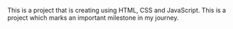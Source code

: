 This is a project that is creating using HTML, CSS and JavaScript. This is a project which marks an important milestone in my journey. 
